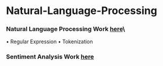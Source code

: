 # Natural-Language-Processing

### Natural Language Processing Work [here](https://github.com/Muhammad-Usama-07/Natural-Language-Processing/tree/main/NLP_Basics)\
  • Regular Expression
  • Tokenization
### Sentiment Analysis Work [here](https://github.com/Muhammad-Usama-07/Natural-Language-Processing/tree/main/Sentiment_Analysis)
